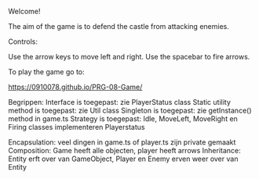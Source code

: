 Welcome!

The aim of the game is to defend the castle from attacking enemies.

Controls:

Use the arrow keys to move left and right.
Use the spacebar to fire arrows.

To play the game go to:

https://0910078.github.io/PRG-08-Game/

Begrippen:
Interface is toegepast: zie PlayerStatus class
Static utility method is toegepast: zie Util class
Singleton is toegepast: zie getInstance() method in game.ts
Strategy is toegepast: Idle, MoveLeft, MoveRight en Firing classes implementeren Playerstatus

Encapsulation: veel dingen in game.ts of player.ts zijn private gemaakt
Composition: Game heeft alle objecten, player heeft arrows
Inheritance: Entity erft over van GameObject, Player en Enemy erven weer over van Entity
